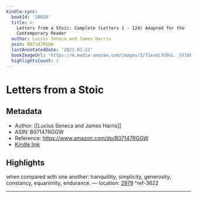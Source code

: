 ```yaml
---
kindle-sync:
  bookId: '26820'
  title: >-
    Letters from a Stoic: Complete (Letters 1 - 124) Adapted for the
    Contemporary Reader
  author: Lucius Seneca and James Harris
  asin: B07147RGGW
  lastAnnotatedDate: '2021-02-22'
  bookImageUrl: 'https://m.media-amazon.com/images/I/71evULYG9xL._SY160.jpg'
  highlightsCount: 1
---
```

# Letters from a Stoic
## Metadata
* Author: [[Lucius Seneca and James Harris]]
* ASIN: B07147RGGW
* Reference: https://www.amazon.com/dp/B07147RGGW
* [Kindle link](kindle://book?action=open&asin=B07147RGGW)

## Highlights
when compared with one another: tranquillity, simplicity, generosity, constancy, equanimity, endurance. — location: [2979](kindle://book?action=open&asin=B07147RGGW&location=2979) ^ref-3622

---
